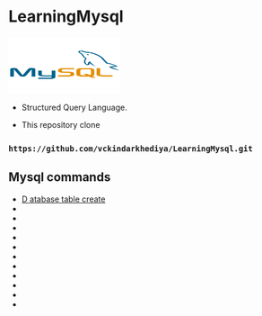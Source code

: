 # LearningMysql

<code align=center><img src="https://github.com/devicons/devicon/blob/master/icons/mysql/mysql-original-wordmark.svg" title="mysql" alt="mysql" width="200" height="100"/></code>

* Structured Query Language.

* This repository clone
### `https://github.com/vckindarkhediya/LearningMysql.git`

## Mysql commands

* [D atabase table create ](https://github.com/vckindarkhediya/LearningMysql/blob/mysql/Day-1-Learning/index.html)
* []()
* []()
* []()
* []()
* []()
* []()
* []()
* []()
* []()
* []()
* []()